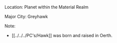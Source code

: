 Location: Planet within the Material Realm

Major City: Greyhawk

Note: 
- [[../../../PC's/Hawk]] was born and raised in Oerth.